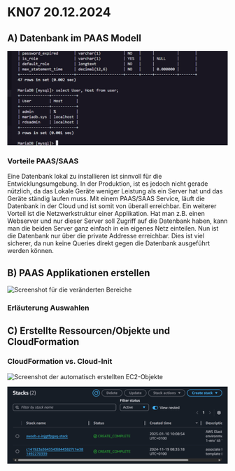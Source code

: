 # KN07 20.12.2024

## A) Datenbank im PAAS Modell

![Screenshot MySQL Workbench mit ausgeführtem Query](/m346-Cloud/Images/KN07/MYSQL-QUERY.png)

### Vorteile PAAS/SAAS 

Eine Datenbank lokal zu installieren ist sinnvoll für die Entwicklungsumgebung. 
In der Produktion, ist es jedoch nicht gerade nützlich, da das Lokale Geräte weniger Leistung als ein Server hat und das Geräte ständig laufen muss.
Mit einem PAAS/SAAS Service, läuft die Datenbank in der Cloud und ist somit von überall erreichbar.
Ein weiterer Vorteil ist die Netzwerkstruktur einer Applikation. Hat man z.B. einen Webserver und nur dieser Server soll Zugriff auf die Datenbank haben, kann man die beiden Server ganz einfach in ein eigenes Netz einteilen. Nun ist die Datenbank nur über die private Addresse erreichbar. Dies ist viel sicherer, da nun keine Queries direkt gegen die Datenbank ausgeführt werden können.

## B) PAAS Applikationen erstellen

![Screenshot für die veränderten Bereiche](/m346-Cloud/Images/KN07/CONFIG.png)

### Erläuterung Auswahlen

## C) Erstellte Ressourcen/Objekte und CloudFormation

### CloudFormation vs. Cloud-Init

![Screenshot der automatisch erstellten EC2-Objekte](/m346-Cloud/Images/KN07/EC2-OBJECTS.png)

![Screenshot der CloudFormation Ressourcen für PAAS Anwendung](/m346-Cloud/Images/KN07/CLOUDFORMATION.png)
